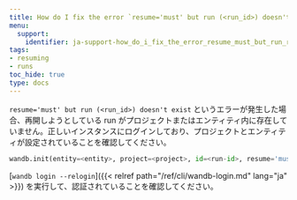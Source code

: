 ```yaml
---
title: How do I fix the error `resume='must' but run (<run_id>) doesn't exist`?
menu:
  support:
    identifier: ja-support-how_do_i_fix_the_error_resume_must_but_run_run_id_doesnt_exist
tags:
- resuming
- runs
toc_hide: true
type: docs
---
```


`resume='must' but run (<run_id>) doesn't exist` というエラーが発生した場合、再開しようとしている run がプロジェクトまたはエンティティ内に存在していません。正しいインスタンスにログインしており、プロジェクトとエンティティが設定されていることを確認してください。

```python
wandb.init(entity=<entity>, project=<project>, id=<run-id>, resume='must')
```

[`wandb login --relogin`]({{< relref path="/ref/cli/wandb-login.md" lang="ja" >}}) を実行して、認証されていることを確認してください。